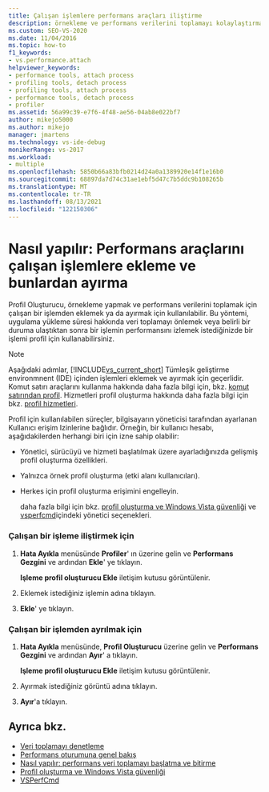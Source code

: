 ```yaml
---
title: Çalışan işlemlere performans araçları iliştirme
description: örnekleme ve performans verilerini toplamayı kolaylaştırmak için çalışan bir işleme eklemek veya ayırmak üzere Visual Studio profil oluşturucuyu kullanmayı öğrenin.
ms.custom: SEO-VS-2020
ms.date: 11/04/2016
ms.topic: how-to
f1_keywords:
- vs.performance.attach
helpviewer_keywords:
- performance tools, attach process
- profiling tools, detach process
- profiling tools, attach process
- performance tools, detach process
- profiler
ms.assetid: 56a99c39-e7f6-4f48-ae56-04ab8e022bf7
author: mikejo5000
ms.author: mikejo
manager: jmartens
ms.technology: vs-ide-debug
monikerRange: vs-2017
ms.workload:
- multiple
ms.openlocfilehash: 5850b66a83bfb0214d24a0a1389920e14f1e16b0
ms.sourcegitcommit: 68897da7d74c31ae1ebf5d47c7b5ddc9b108265b
ms.translationtype: MT
ms.contentlocale: tr-TR
ms.lasthandoff: 08/13/2021
ms.locfileid: "122150306"
---
```

# <a name="how-to-attach-and-detach-performance-tools-to-running-processes"></a>Nasıl yapılır: Performans araçlarını çalışan işlemlere ekleme ve bunlardan ayırma
Profil Oluşturucu, örnekleme yapmak ve performans verilerini toplamak için çalışan bir işlemden eklemek ya da ayırmak için kullanılabilir. Bu yöntemi, uygulama yükleme süresi hakkında veri toplamayı önlemek veya belirli bir duruma ulaştıktan sonra bir işlemin performansını izlemek istediğinizde bir işlemi profil için kullanabilirsiniz.

> [!NOTE]
> Aşağıdaki adımlar, [!INCLUDE[vs_current_short](../code-quality/includes/vs_current_short_md.md)] Tümleşik geliştirme environmnent (IDE) içinden işlemleri eklemek ve ayırmak için geçerlidir. Komut satırı araçlarını kullanma hakkında daha fazla bilgi için, bkz. [komut satırından profil](../profiling/using-the-profiling-tools-from-the-command-line.md). Hizmetleri profil oluşturma hakkında daha fazla bilgi için bkz. [profil hizmetleri](../profiling/command-line-profiling-of-services.md).

 Profil için kullanılabilen süreçler, bilgisayarın yöneticisi tarafından ayarlanan Kullanıcı erişim Izinlerine bağlıdır. Örneğin, bir kullanıcı hesabı, aşağıdakilerden herhangi biri için izne sahip olabilir:

- Yönetici, sürücüyü ve hizmeti başlatılmak üzere ayarladığınızda gelişmiş profil oluşturma özellikleri.

- Yalnızca örnek profil oluşturma (etki alanı kullanıcıları).

- Herkes için profil oluşturma erişimini engelleyin.

  daha fazla bilgi için bkz. [profil oluşturma ve Windows Vista güvenliği](../profiling/profiling-and-windows-vista-security.md) ve [vsperfcmd](../profiling/vsperfcmd.md)içindeki yönetici seçenekleri.

### <a name="to-attach-to-a-running-process"></a>Çalışan bir işleme iliştirmek için

1. **Hata Ayıkla** menüsünde **Profiler**' ın üzerine gelin ve **Performans Gezgini** ve ardından **Ekle**' ye tıklayın.

     **Işleme profil oluşturucu Ekle** iletişim kutusu görüntülenir.

2. Eklemek istediğiniz işlemin adına tıklayın.

3. **Ekle**' ye tıklayın.

### <a name="to-detach-from-a-running-process"></a>Çalışan bir işlemden ayrılmak için

1. **Hata Ayıkla** menüsünde, **Profil Oluşturucu** üzerine gelin ve **Performans Gezgini** ve ardından **Ayır**' a tıklayın.

     **Işleme profil oluşturucu Ekle** iletişim kutusu görüntülenir.

2. Ayırmak istediğiniz görüntü adına tıklayın.

3. **Ayır**'a tıklayın.

## <a name="see-also"></a>Ayrıca bkz.
- [Veri toplamayı denetleme](../profiling/controlling-data-collection.md)
- [Performans oturumuna genel bakış](../profiling/performance-session-overview.md)
- [Nasıl yapılır: performans veri toplamayı başlatma ve bitirme](../profiling/how-to-start-and-end-performance-data-collection.md)
- [Profil oluşturma ve Windows Vista güvenliği](../profiling/profiling-and-windows-vista-security.md)
- [VSPerfCmd](../profiling/vsperfcmd.md)
